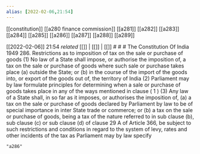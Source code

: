 ```yaml
---
alias: [2022-02-06,21:54]
---
```

[[constitution]] [[a280 finance commission]] [[a281]] [[a282]] [[a283]] [[a284]] [[a285]] [[a286]] [[a287]] [[a288]] [[a289]]

[[2022-02-06]] 21:54 _related_ [[]] | [[]] | [[]] # # #
The Constitution Of India 1949
286. Restrictions as to imposition of tax on the sale or purchase of goods
(1) No law of a State shall impose, or authorise the imposition of, a tax on the sale or purchase of goods where such sale or purchase takes place
(a) outside the State; or
(b) in the course of the import of the goods into, or export of the goods out of, the territory of India
(2) Parliament may by law formulate principles for determining when a sale or purchase of goods takes place in any of the ways mentioned in clause ( 1 )
(3) Any law of a State shall, in so far as it imposes, or authorises the imposition of,
(a) a tax on the sale or purchase of goods declared by Parliament by law to be of special importance in inter State trade or commerce; or
(b) a tax on the sale or purchase of goods, being a tax of the nature referred to in sub clause (b), sub clause (c) or sub clause (d) of clause 29 A of Article 366, be subject to such restrictions and conditions in regard to the system of levy, rates and other incidents of the tax as Parliament may by law specify

```query
"a286"
```